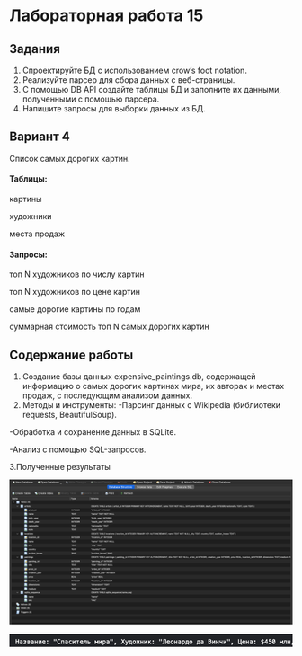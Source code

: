 # Лабораторная работа 15
## Задания 
1. Спроектируйте БД с использованием crow’s foot notation.
2. Реализуйте парсер для сбора данных с веб-страницы.
3. С помощью DB API cоздайте таблицы БД и заполните их данными, полученными с помощью парсера.
4. Напишите запросы для выборки данных из БД.

## Вариант 4
Список самых дорогих картин.

#### Таблицы:
картины

художники

места продаж

#### Запросы:
топ N художников по числу картин

топ N художников по цене картин

самые дорогие картины по годам

суммарная стоимость топ N самых дорогих картин

## Содержание работы
1. Создание базы данных expensive_paintings.db, содержащей информацию о самых дорогих картинах мира, их авторах и местах продаж, с последующим анализом данных.
2. Методы и инструменты:
-Парсинг данных с Wikipedia (библиотеки requests, BeautifulSoup).

-Обработка и сохранение данных в SQLite.

-Анализ с помощью SQL-запросов.

3.Полученные результаты

![pic1](pics/pic1.png)

![pic2](pics/pic2.png) 

